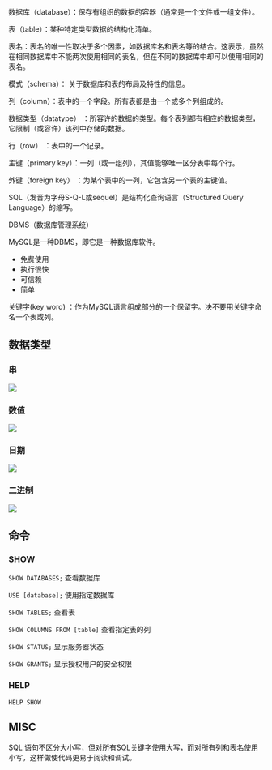 数据库（database）：保存有组织的数据的容器（通常是一个文件或一组文件）。

表（table）：某种特定类型数据的结构化清单。

表名：表名的唯一性取决于多个因素，如数据库名和表名等的结合。这表示，虽然在相同数据库中不能两次使用相同的表名，但在不同的数据库中却可以使用相同的表名。

模式（schema）： 关于数据库和表的布局及特性的信息。

列（column）：表中的一个字段。所有表都是由一个或多个列组成的。

数据类型（datatype） ：所容许的数据的类型。每个表列都有相应的数据类型，它限制（或容许）该列中存储的数据。

行（row） ：表中的一个记录。

主键（primary key）：一列（或一组列），其值能够唯一区分表中每个行。

外键（foreign key） ：为某个表中的一列，它包含另一个表的主键值。



SQL（发音为字母S-Q-L或sequel）是结构化查询语言（Structured Query Language）的缩写。

DBMS（数据库管理系统）

MySQL是一种DBMS，即它是一种数据库软件。

- 免费使用
- 执行很快
- 可信赖
- 简单



关键字(key word) ：作为MySQL语言组成部分的一个保留字。决不要用关键字命名一个表或列。



## 数据类型

### 串

![](https://file.simonwong.cn/blog/202307081420861.jpeg)

### 数值

![](https://file.simonwong.cn/blog/202307081421728.jpeg)

### 日期

![](https://file.simonwong.cn/blog/202307081421227.jpeg)



### 二进制

![](https://file.simonwong.cn/blog/202307081422752.jpeg)

## 命令

### SHOW

`SHOW DATABASES;` 查看数据库

`USE [database];` 使用指定数据库



`SHOW TABLES;` 查看表

`SHOW COLUMNS FROM [table]` 查看指定表的列



`SHOW STATUS;` 显示服务器状态

`SHOW GRANTS;` 显示授权用户的安全权限

### HELP

`HELP SHOW`



## MISC

SQL 语句不区分大小写，但对所有SQL关键字使用大写，而对所有列和表名使用小写，这样做使代码更易于阅读和调试。

